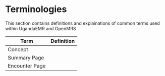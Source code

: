 # Terminologies 
This section contains definitions and explainations of common terms used within UgandaEMR and OpenMRS 

| Term |Definition|
| -- | -- |
| Concept |  |
| Summary Page |  |
| Encounter Page |  |
